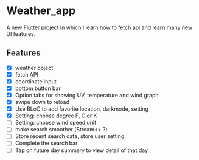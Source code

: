 # Weather_app
A new Flutter project in which I learn how to fetch api and learn many new UI features.

## Features
- [x] weather object
- [x] fetch API
- [x] coordinate input
- [x] bottom button bar
- [x] Option tabs for showing UV, temperature and wind graph
- [x] swipe down to reload
- [x] Use BLoC to add favorite location, darkmode, setting
- [x] Setting: choose degree F, C or K
- [ ] Setting: choose wind speed unit
- [ ] make search smoother (Stream<> ?)
- [ ] Store recent search data, store user setting
- [ ] Complete the search bar
- [ ] Tap on future day summary to view detail of that day
